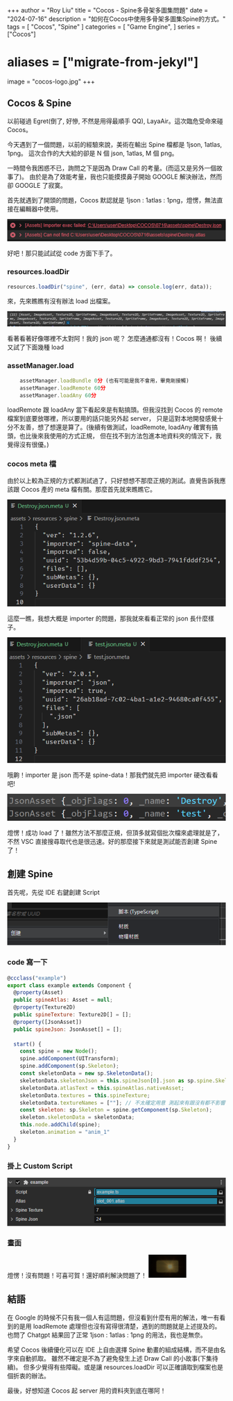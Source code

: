 +++
author = "Roy Liu"
title = "Cocos - Spine多骨架多圖集問題"
date = "2024-07-16"
description = "如何在Cocos中使用多骨架多圖集Spine的方式。"
tags = [
  "Cocos", "Spine"
]
categories = [
    "Game Engine",
]
series = ["Cocos"]
# aliases = ["migrate-from-jekyl"]
image = "cocos-logo.jpg"
+++

## Cocos & Spine

以前碰過 Egret(倒了, 好慘, 不然是用得最順手 QQ), LayaAir。這次臨危受命來碰 Cocos。

今天遇到了一個問題，以前的經驗來說，美術在輸出 Spine 檔都是 1json, 1atlas, 1png。
這次合作的大大給的卻是 N 個 json, 1atlas, M 個 png。

一時間令我困惑不已，詢問之下是因為 Draw Call 的考量。(而這又是另外一個故事了)。
由於是為了效能考量，我也只能摸摸鼻子開始 GOOGLE 解決辦法，然而卻 GOOGLE 了寂寞。

首先就遇到了開頭的問題，Cocos 默認就是 1json : 1atlas : 1png，燈愣，無法直接在編輯器中使用。

<img src="img/img1.png">

好吧！那只能試試從 code 方面下手了。

### resources.loadDir

```javascript
resources.loadDir("spine", (err, data) => console.log(err, data));
```

來，先來瞧瞧有沒有辦法 load 出檔案。

<img src="img/img2.png">

看著看著好像哪裡不太對阿！我的 json 呢？ 怎麼通通都沒有！Cocos 啊！
後續又試了下面幾種 load

### assetManager.load

```javascript
    assetManager.loadBundle 0分 (也有可能是我不會用，畢竟剛接觸)
    assetManager.loadRemote 60分
    assetManager.loadAny 60分
```

loadRemote 跟 loadAny 當下看起來是有點搞頭。但我沒找到 Cocos 的 remote 檔案到底要放哪裡，所以要用的話只能另外起 server，
只是這對本地開發感覺十分不友善，想了想還是算了。(後續有做測試，loadRemote, loadAny 確實有搞頭，也比後來我使用的方式正規，
但在找不到方法包進本地資料夾的情況下，我覺得沒有很優。)

### cocos meta 檔

由於以上較為正規的方式都測試過了，只好想想不那麼正規的測試。直覺告訴我應該跟 Cocos 產的 meta 檔有關。那麼首先就來瞧瞧它。

<img src="img/img3.png">

這麼一瞧，我想大概是 importer 的問題，那我就來看看正常的 json 長什麼樣子。

<img src="img/img4.png">

哦齁！importer 是 json 而不是 spine-data！那我們就先把 importer 硬改看看吧!

<img src="img/img5.png">

燈愣！成功 load 了！雖然方法不那麼正規，但頂多就寫個批次檔來處理就是了，不然 VSC 直接搜尋取代也是很迅速。好的那麼接下來就是測試能否創建 Spine 了！

## 創建 Spine

首先呢，先從 IDE 右鍵創建 Script

<img src="img/img7.png">

### code 寫一下

```javascript
@ccclass("example")
export class example extends Component {
  @property(Asset)
  public spineAtlas: Asset = null;
  @property(Texture2D)
  public spineTexture: Texture2D[] = [];
  @property([JsonAsset])
  public spineJson: JsonAsset[] = [];

  start() {
    const spine = new Node();
    spine.addComponent(UITransform);
    spine.addComponent(sp.Skeleton);
    const skeletonData = new sp.SkeletonData();
    skeletonData.skeletonJson = this.spineJson[0].json as sp.spine.SkeletonJson;
    skeletonData.atlasText = this.spineAtlas.nativeAsset;
    skeletonData.textures = this.spineTexture;
    skeletonData.textureNames = [""]; // 不太確定用意 測起來有跟沒有都不影響
    const skeleton: sp.Skeleton = spine.getComponent(sp.Skeleton);
    skeleton.skeletonData = skeletonData;
    this.node.addChild(spine);
    skeleton.animation = "anim_1"
  }
}
```

### 掛上 Custom Script

<img src="img/img6.png">

### 畫面

燈愣！沒有問題！可喜可賀！還好順利解決問題了！
<img src="img/gif1.gif">

## 結語

在 Google 的時候不只有我一個人有這問題，但沒看到什麼有用的解法，唯一有看到的是用 loadRemote 處理但也沒有寫得很清楚，遇到的問題就是上述提及的。
也問了 Chatgpt 結果回了正常 1json : 1atlas : 1png 的用法，我也是無奈。

希望 Cocos 後續優化可以在 IDE 上自由選擇 Spine 動畫的組成結構，而不是由名字來自動抓取。
雖然不確定是不為了避免發生上述 Draw Call 的小故事(下集待續)。
但多少覺得有些障礙。或是讓 resources.loadDir 可以正確讀取到檔案也是個折衷的辦法。

最後，好想知道 Cocos 起 server 用的資料夾到底在哪阿！
